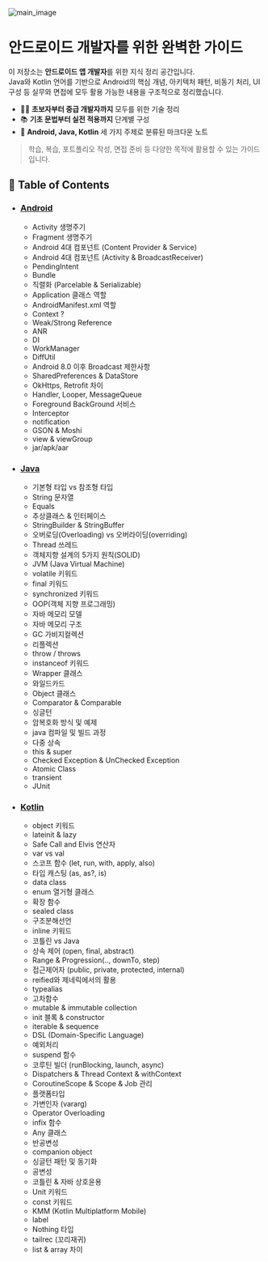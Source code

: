 ![main_image](./_assets/main.png)

# 안드로이드 개발자를 위한 완벽한 가이드

이 저장소는 **안드로이드 앱 개발자**를 위한 지식 정리 공간입니다.  
Java와 Kotlin 언어를 기반으로 Android의 핵심 개념, 아키텍처 패턴, 비동기 처리, UI 구성 등 
실무와 면접에 모두 활용 가능한 내용을 구조적으로 정리했습니다.

- 👨‍💻 **초보자부터 중급 개발자까지** 모두를 위한 기술 정리
- 📚 **기초 문법부터 실전 적용까지** 단계별 구성
- 🧩 **Android, Java, Kotlin** 세 가지 주제로 분류된 마크다운 노트

> 학습, 복습, 포트폴리오 작성, 면접 준비 등 다양한 목적에 활용할 수 있는 가이드입니다.


## 📝 Table of Contents

- ### [Android](./Android)
  + Activity 생명주기
  + Fragment 생명주기
  + Android 4대 컴포넌트 (Content Provider & Service)
  + Android 4대 컴포넌트 (Activity & BroadcastReceiver)
  + PendingIntent
  + Bundle
  + 직렬화 (Parcelable & Serializable)
  + Application 클래스 역할
  + AndroidManifest.xml 역할
  + Context ?
  + Weak/Strong Reference
  + ANR
  + DI
  + WorkManager
  + DiffUtil
  + Android 8.0 이후 Broadcast 제한사항 
  + SharedPreferences & DataStore
  + OkHttps, Retrofit 차이
  + Handler, Looper, MessageQueue
  + Foreground BackGround 서비스
  + Interceptor
  + notification
  + GSON & Moshi
  + view & viewGroup
  + jar/apk/aar
- ### [Java](./Java)
  + 기본형 타입 vs 참조형 타입
  + String 문자열
  + Equals
  + 추상클래스 & 인터페이스
  + StringBuilder & StringBuffer
  + 오버로딩(Overloading) vs 오버라이딩(overriding)
  + Thread 쓰레드
  + 객체지향 설계의 5가지 원칙(SOLID)
  + JVM (Java Virtual Machine)
  + volatile 키워드
  + final 키워드
  + synchronized 키워드
  + OOP(객체 지향 프로그래밍)
  + 자바 메모리 모델
  + 자바 메모리 구조
  + GC 가비지컬렉션
  + 리플렉션
  + throw / throws
  + instanceof 키워드
  + Wrapper 클래스
  + 와일드카드
  + Object 클래스
  + Comparator & Comparable
  + 싱글턴
  + 암복호화 방식 및 예제 
  + java 컴파일 및 빌드 과정
  + 다중 상속
  + this & super 
  + Checked Exception & UnChecked Exception
  + Atomic Class
  + transient
  + JUnit
- ### [Kotlin](./Kotlin)
  + object 키워드
  + lateinit & lazy
  + Safe Call and Elvis 연산자
  + var vs val
  + 스코프 함수 (let, run, with, apply, also)
  + 타입 캐스팅 (as, as?, is)
  + data class
  + enum 열거형 클래스
  + 확장 함수
  + sealed class
  + 구조분해선언
  + inline 키워드
  + 코틀린 vs Java
  + 상속 제어 (open, final, abstract)
  + Range & Progression(.., downTo, step)
  + 접근제어자 (public, private, protected, internal)
  + reified와 제네릭에서의 활용
  + typealias
  + 고차함수
  + mutable & immutable collection
  + init 블록 & constructor
  + iterable & sequence
  + DSL (Domain-Specific Language)
  + 예외처리
  + suspend 함수
  + 코루틴 빌더 (runBlocking, launch, async) 
  + Dispatchers & Thread Context & withContext
  + CoroutineScope & Scope & Job 관리
  + 플랫폼타입
  + 가변인자 (vararg)
  + Operator Overloading
  + infix 함수
  + Any 클래스
  + 반공변성
  + companion object
  + 싱글턴 패턴 및 동기화
  + 공변성
  + 코틀린 & 자바 상호윤용
  + Unit 키워드
  + const 키워드
  + KMM (Kotlin Multiplatform Mobile)
  + label
  + Nothing 타입
  + tailrec (꼬리재귀)
  + list & array 차이